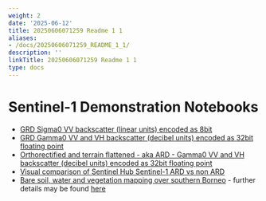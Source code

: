 ```yaml
---
weight: 2
date: '2025-06-12'
title: 20250606071259 Readme 1 1
aliases:
- /docs/20250606071259_README_1_1/
description: ''
linkTitle: 20250606071259 Readme 1 1
type: docs
---
```


# Sentinel-1 Demonstration Notebooks

* [GRD Sigma0 VV backscatter (linear units) encoded as 8bit](https://nbviewer.jupyter.org/github/chris010970/sentinelhub/blob/main/notebooks/sentinel-1/s1-timeseries-sigma0-linear.ipynb)
* [GRD Gamma0 VV and VH backscatter (decibel units) encoded as 32bit floating point](https://nbviewer.jupyter.org/github/chris010970/sentinelhub/blob/main/notebooks/sentinel-1/s1-timeseries-gamma0-db.ipynb)
* [Orthorectified and terrain flattened - aka ARD - Gamma0 VV and VH backscatter (decibel units) encoded as 32bit floating point](https://nbviewer.jupyter.org/github/chris010970/sentinelhub/blob/main/notebooks/sentinel-1/s1-timeseries-ard.ipynb)
* [Visual comparison of Sentinel Hub Sentinel-1 ARD vs non ARD](https://nbviewer.jupyter.org/github/chris010970/sentinelhub/blob/main/notebooks/sentinel-1/s1-timeseries-ard-vis.ipynb)
* [Bare soil, water and vegetation mapping over southern Borneo](https://nbviewer.jupyter.org/github/chris010970/sentinelhub/blob/main/notebooks/sentinel-1/s1-mosaic-deforestation.ipynb) - further details may be found [here](https://custom-scripts.sentinel-hub.com/sentinel-1/sar_deforestation_detection/) 
